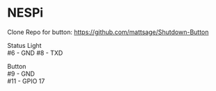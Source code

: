 # NESPi

Clone Repo for button: https://github.com/mattsage/Shutdown-Button  

Status Light  
#6 - GND
#8 - TXD

Button  
#9 - GND  
#11 - GPIO 17  
